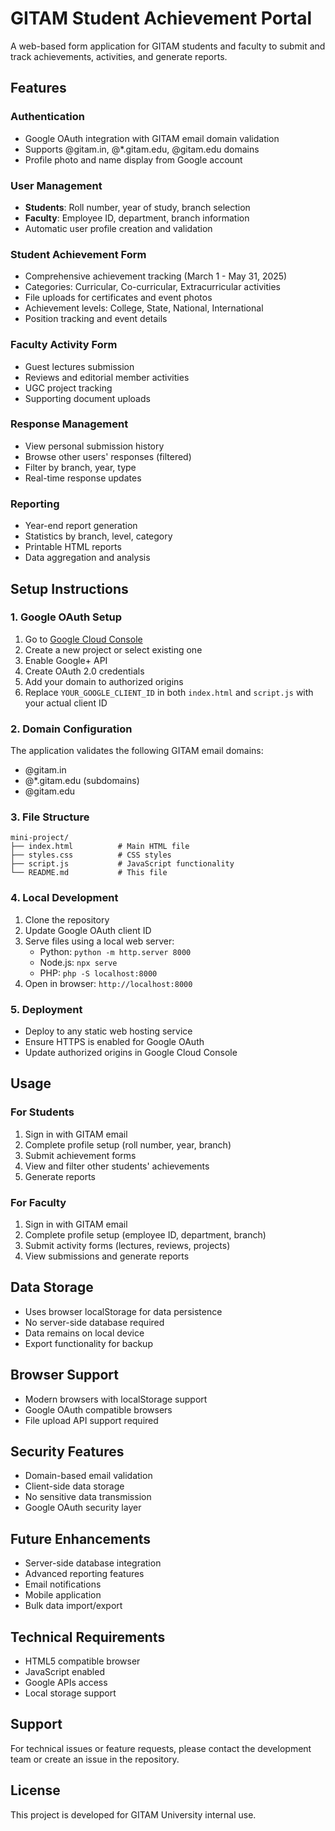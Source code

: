 # GITAM Student Achievement Portal

A web-based form application for GITAM students and faculty to submit and track achievements, activities, and generate reports.

## Features

### Authentication
- Google OAuth integration with GITAM email domain validation
- Supports @gitam.in, @*.gitam.edu, @gitam.edu domains
- Profile photo and name display from Google account

### User Management
- **Students**: Roll number, year of study, branch selection
- **Faculty**: Employee ID, department, branch information
- Automatic user profile creation and validation

### Student Achievement Form
- Comprehensive achievement tracking (March 1 - May 31, 2025)
- Categories: Curricular, Co-curricular, Extracurricular activities
- File uploads for certificates and event photos
- Achievement levels: College, State, National, International
- Position tracking and event details

### Faculty Activity Form
- Guest lectures submission
- Reviews and editorial member activities
- UGC project tracking
- Supporting document uploads

### Response Management
- View personal submission history
- Browse other users' responses (filtered)
- Filter by branch, year, type
- Real-time response updates

### Reporting
- Year-end report generation
- Statistics by branch, level, category
- Printable HTML reports
- Data aggregation and analysis

## Setup Instructions

### 1. Google OAuth Setup
1. Go to [Google Cloud Console](https://console.cloud.google.com/)
2. Create a new project or select existing one
3. Enable Google+ API
4. Create OAuth 2.0 credentials
5. Add your domain to authorized origins
6. Replace `YOUR_GOOGLE_CLIENT_ID` in both `index.html` and `script.js` with your actual client ID

### 2. Domain Configuration
The application validates the following GITAM email domains:
- @gitam.in
- @*.gitam.edu (subdomains)
- @gitam.edu

### 3. File Structure
```
mini-project/
├── index.html          # Main HTML file
├── styles.css          # CSS styles
├── script.js           # JavaScript functionality
└── README.md           # This file
```

### 4. Local Development
1. Clone the repository
2. Update Google OAuth client ID
3. Serve files using a local web server:
   - Python: `python -m http.server 8000`
   - Node.js: `npx serve`
   - PHP: `php -S localhost:8000`
4. Open in browser: `http://localhost:8000`

### 5. Deployment
- Deploy to any static web hosting service
- Ensure HTTPS is enabled for Google OAuth
- Update authorized origins in Google Cloud Console

## Usage

### For Students
1. Sign in with GITAM email
2. Complete profile setup (roll number, year, branch)
3. Submit achievement forms
4. View and filter other students' achievements
5. Generate reports

### For Faculty
1. Sign in with GITAM email
2. Complete profile setup (employee ID, department, branch)
3. Submit activity forms (lectures, reviews, projects)
4. View submissions and generate reports

## Data Storage
- Uses browser localStorage for data persistence
- No server-side database required
- Data remains on local device
- Export functionality for backup

## Browser Support
- Modern browsers with localStorage support
- Google OAuth compatible browsers
- File upload API support required

## Security Features
- Domain-based email validation
- Client-side data storage
- No sensitive data transmission
- Google OAuth security layer

## Future Enhancements
- Server-side database integration
- Advanced reporting features
- Email notifications
- Mobile application
- Bulk data import/export

## Technical Requirements
- HTML5 compatible browser
- JavaScript enabled
- Google APIs access
- Local storage support

## Support
For technical issues or feature requests, please contact the development team or create an issue in the repository.

## License
This project is developed for GITAM University internal use.